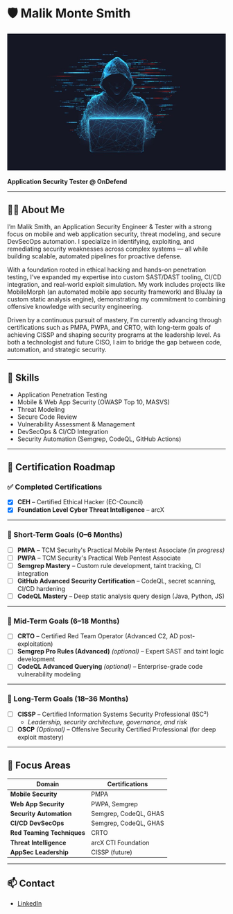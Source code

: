 # 🛡️ Malik Monte Smith

![Profile Picture](https://raw.githubusercontent.com/masmi9/masmi9/main/hacker.jpg)

**Application Security Tester @ OnDefend**  

---

## 👨‍💻 About Me

I’m Malik Smith, an Application Security Engineer & Tester with a strong focus on mobile and web application security, threat modeling, and secure DevSecOps automation. I specialize in identifying, exploiting, and remediating security weaknesses across complex systems — all while building scalable, automated pipelines for proactive defense.

With a foundation rooted in ethical hacking and hands-on penetration testing, I’ve expanded my expertise into custom SAST/DAST tooling, CI/CD integration, and real-world exploit simulation. My work includes projects like MobileMorph (an automated mobile app security framework) and BluJay (a custom static analysis engine), demonstrating my commitment to combining offensive knowledge with security engineering.

Driven by a continuous pursuit of mastery, I’m currently advancing through certifications such as PMPA, PWPA, and CRTO, with long-term goals of achieving CISSP and shaping security programs at the leadership level. As both a technologist and future CISO, I aim to bridge the gap between code, automation, and strategic security.

---

## 🧠 Skills

- Application Penetration Testing
- Mobile & Web App Security (OWASP Top 10, MASVS)
- Threat Modeling
- Secure Code Review
- Vulnerability Assessment & Management
- DevSecOps & CI/CD Integration
- Security Automation (Semgrep, CodeQL, GitHub Actions)

---

## 📜 Certification Roadmap

### ✅ Completed Certifications

- [x] **CEH** – Certified Ethical Hacker (EC-Council)
- [x] **Foundation Level Cyber Threat Intelligence** – arcX

---

### 🔹 Short-Term Goals (0–6 Months)

- [ ] **PMPA** – TCM Security's Practical Mobile Pentest Associate *(in progress)*
- [ ] **PWPA** – TCM Security's Practical Web Pentest Associate
- [ ] **Semgrep Mastery** – Custom rule development, taint tracking, CI integration
- [ ] **GitHub Advanced Security Certification** – CodeQL, secret scanning, CI/CD hardening
- [ ] **CodeQL Mastery** – Deep static analysis query design (Java, Python, JS)

---

### 🔹 Mid-Term Goals (6–18 Months)

- [ ] **CRTO** – Certified Red Team Operator (Advanced C2, AD post-exploitation)
- [ ] **Semgrep Pro Rules (Advanced)** *(optional)* – Expert SAST and taint logic development
- [ ] **CodeQL Advanced Querying** *(optional)* – Enterprise-grade code vulnerability modeling

---

### 🔹 Long-Term Goals (18–36 Months)

- [ ] **CISSP** – Certified Information Systems Security Professional (ISC²)
  - *Leadership, security architecture, governance, and risk*
- [ ] **OSCP** *(Optional)* – Offensive Security Certified Professional (for deep exploit mastery)

---

## 🎯 Focus Areas

| Domain                      | Certifications                                            |
|----------------------------|------------------------------------------------------------|
| **Mobile Security**        | PMPA                                                      |
| **Web App Security**       | PWPA, Semgrep                                             |
| **Security Automation**    | Semgrep, CodeQL, GHAS                                     |
| **CI/CD DevSecOps**        | Semgrep, CodeQL, GHAS                                     |
| **Red Teaming Techniques** | CRTO                                                      |
| **Threat Intelligence**    | arcX CTI Foundation                                       |
| **AppSec Leadership**      | CISSP (future)                                            |

---

## 📫 Contact

- [LinkedIn](https://www.linkedin.com/in/malik-monte-smith-engineer/)
